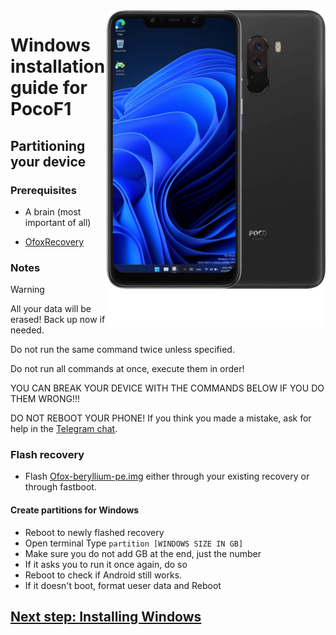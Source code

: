 <img align="right" src="beryllium.png" width="350" alt="Windows installation on beryllium">

# Windows installation guide for PocoF1

## Partitioning your device

### Prerequisites
- A brain (most important of all)

- [OfoxRecovery](https://github.com/Kumar-Jy/Windows-in-PocoF1-Without-PC/releases/download/Moded-Ofox-Recovery/Ofox-beryllium-pe.img)


### Notes
> [!WARNING]  
> All your data will be erased! Back up now if needed.
> 
> Do not run the same command twice unless specified.
>  
> Do not run all commands at once, execute them in order!
>
> YOU CAN BREAK YOUR DEVICE WITH THE COMMANDS BELOW IF YOU DO THEM WRONG!!!
>
> DO NOT REBOOT YOUR PHONE! If you think you made a mistake, ask for help in the [Telegram chat](https://t.me/WinOnF1).


### Flash recovery
- Flash [Ofox-beryllium-pe.img](https://github.com/Kumar-Jy/Windows-in-PocoF1-Without-PC/releases/download/Moded-Ofox-Recovery/Ofox-beryllium-pe.img) either through your existing recovery or through fastboot.

#### Create partitions for Windows
- Reboot to newly flashed recovery
- Open terminal Type `partition [WINDOWS SIZE IN GB]`
- Make sure you do not add GB at the end, just the number
- If it asks you to run it once again, do so
- Reboot to check if Android still works.
- If it doesn't boot, format ueser data and Reboot

## [Next step: Installing Windows](/guide/NEW2-install.md)




































